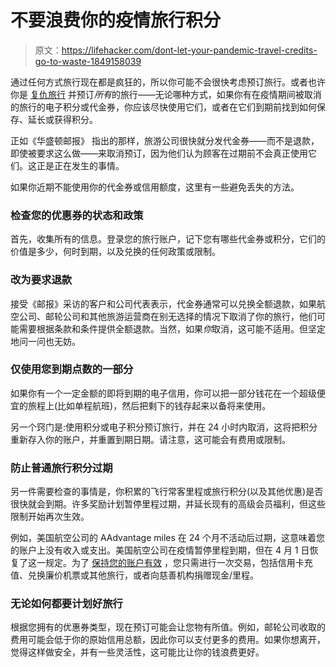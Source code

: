 # 不要浪费你的疫情旅行积分

> 原文：<https://lifehacker.com/dont-let-your-pandemic-travel-credits-go-to-waste-1849158039>

通过任何方式旅行现在都是疯狂的，所以你可能不会很快考虑预订旅行。或者也许你是 [复仇旅行](https://www.npr.org/2022/06/16/1105323610/flight-tickets-inflation-pandemic-revenge-travel-vacation-europe-recession) 并预订*所有*的旅行——无论哪种方式，如果你有在疫情期间被取消的旅行的电子积分或代金券，你应该尽快使用它们，或者在它们到期前找到如何保存、延长或获得积分。



正如《华盛顿邮报》 指出的那样，旅游公司很快就分发代金券——而不是退款，即使被要求这么做——来取消预订，因为他们认为顾客在过期前不会真正使用它们。这正是正在发生的事情。

如果你近期不能使用你的代金券或信用额度，这里有一些避免丢失的方法。

### 检查您的优惠券的状态和政策

首先，收集所有的信息。登录您的旅行账户，记下您有哪些代金券或积分，它们的价值是多少，何时到期，以及兑换的任何政策或限制。

### 改为要求退款

接受《邮报》采访的客户和公司代表表示，代金券通常可以兑换全额退款，如果航空公司、邮轮公司和其他旅游运营商在别无选择的情况下取消了你的旅行，他们可能需要根据条款和条件提供全额退款。当然，如果*你*取消，这可能不适用。但坚定地问一问也无妨。

### 仅使用您到期点数的一部分

如果你有一个一定金额的即将到期的电子信用，你可以把一部分钱花在一个超级便宜的旅程上(比如单程航班)，然后把剩下的钱存起来以备将来使用。

另一个窍门是:使用积分或电子积分预订旅行，并在 24 小时内取消，这将把积分重新存入你的账户，并重置到期日期。请注意，这可能会有费用或限制。

### 防止普通旅行积分过期

另一件需要检查的事情是，你积累的飞行常客里程或旅行积分(以及其他优惠)是否很快就会到期。许多奖励计划暂停里程过期，并延长现有的高级会员福利，但这些限制开始再次生效。

例如，美国航空公司的 AAdvantage miles 在 24 个月不活动后过期，这意味着您的账户上没有收入或支出。美国航空公司在疫情暂停里程到期，但在 4 月 1 日恢复了这一规定。为了 [保持您的账户有效](https://thepointsguy.com/news/keep-aa-miles-from-expiring/) ，您只需进行一次交易，包括信用卡充值、兑换廉价机票或其他旅行，或者向慈善机构捐赠现金/里程。

### 无论如何都要计划好旅行

根据您拥有的优惠券类型，现在预订可能会让您物有所值。例如，邮轮公司收取的费用可能会低于你的原始信用总额，因此你可以支付更多的费用。如果你想离开，觉得这样做安全，并有一些灵活性，这可能比让你的钱浪费更好。